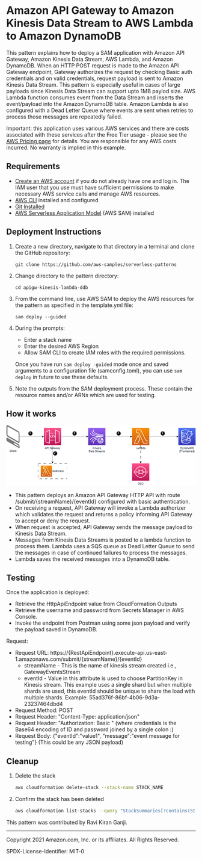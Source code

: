 # Amazon API Gateway to Amazon Kinesis Data Stream to AWS Lambda to Amazon DynamoDB

This pattern explains how to deploy a SAM application with Amazon API Gateway, Amazon Kinesis Data Stream, AWS Lambda, and Amazon DynamoDB. When an HTTP POST request is made to the Amazon API Gateway endpoint, Gateway authorizes the request by checking Basic auth credentials and on valid credentials, request payload is sent to Amazon Kinesis Data Stream. This pattern is especially useful in cases of large payloads since Kinesis Data Stream can support upto 1MB paylod size. AWS Lambda function consumes event from the Data Stream and inserts the event/payload into the Amazon DynamoDB table. Amazon Lambda is also configured with a Dead Letter Queue where events are sent when retries to process those messages are repeatedly failed.

Important: this application uses various AWS services and there are costs associated with these services after the Free Tier usage - please see the [AWS Pricing page](https://aws.amazon.com/pricing/) for details. You are responsible for any AWS costs incurred. No warranty is implied in this example.

## Requirements

* [Create an AWS account](https://portal.aws.amazon.com/gp/aws/developer/registration/index.html) if you do not already have one and log in. The IAM user that you use must have sufficient permissions to make necessary AWS service calls and manage AWS resources.
* [AWS CLI](https://docs.aws.amazon.com/cli/latest/userguide/install-cliv2.html) installed and configured
* [Git Installed](https://git-scm.com/book/en/v2/Getting-Started-Installing-Git)
* [AWS Serverless Application Model](https://docs.aws.amazon.com/serverless-application-model/latest/developerguide/serverless-sam-cli-install.html) (AWS SAM) installed

## Deployment Instructions

1. Create a new directory, navigate to that directory in a terminal and clone the GitHub repository:
    ```
    git clone https://github.com/aws-samples/serverless-patterns
    ```
1. Change directory to the pattern directory:
    ```
    cd apigw-kinesis-lambda-ddb
    ```
1. From the command line, use AWS SAM to deploy the AWS resources for the pattern as specified in the template.yml file:
    ```
    sam deploy --guided
    ```
1. During the prompts:
    * Enter a stack name
    * Enter the desired AWS Region
    * Allow SAM CLI to create IAM roles with the required permissions.

    Once you have run `sam deploy -guided` mode once and saved arguments to a configuration file (samconfig.toml), you can use `sam deploy` in future to use these defaults.

1. Note the outputs from the SAM deployment process. These contain the resource names and/or ARNs which are used for testing.

## How it works

<img src="docs/apigw-kinesis-lambda-ddb.drawio.png" alt="architecture diagram"/>

- This pattern deploys an Amazon API Gateway HTTP API with route /submit/{streamName}/{eventId} configured with basic authentication.
- On receiving a request, API Gateway will invoke a Lambda authorizer which validates the request and returns a policy informing API Gateway to accept or deny the request.
- When request is accepted, API Gateway sends the message payload to Kinesis Data Stream.
- Messages from Kinesis Data Streams is posted to a lambda function to process them. Lambda uses a SQS queue as Dead Letter Queue to send the messages in case of continued failures to process the messages.
- Lambda saves the received messages into a DynamoDB table.

## Testing

Once the application is deployed:
- Retrieve the HttpApiEndpoint value from CloudFormation Outputs
- Retrieve the username and password from Secrets Manager in AWS Console.
- Invoke the endpoint from Postman using some json payload and verify the payload saved in DynamoDB.

Request:
- Request URL: https://{RestApiEndpoint}.execute-api.us-east-1.amazonaws.com/submit/{streamName}/{eventId}
    - streamName - This is the name of kinesis stream created i.e., GatewayEventsStream
    - eventId - Value in this attribute is used to choose PartitionKey in Kinesis stream. This example uses a single shard but when multiple shards are used, this eventId should be unique to share the load with multiple shards. Example: 55ad376f-86bf-4b06-9d3a-23237464dbd4
- Request Method: POST
- Request Header: "Content-Type: application/json"
- Request Header: "Authorization: Basic <credentials>" (where credentials is the Base64 encoding of ID and password joined by a single colon :)
- Request Body: {"eventId":"value1", "message":"event message for testing"} (This could be any JSON payload)

## Cleanup

1. Delete the stack
    ```bash
    aws cloudformation delete-stack --stack-name STACK_NAME
    ```
1. Confirm the stack has been deleted
    ```bash
    aws cloudformation list-stacks --query "StackSummaries[?contains(StackName,'STACK_NAME')].StackStatus"
    ```

This pattern was contributed by Ravi Kiran Ganji.

----
Copyright 2021 Amazon.com, Inc. or its affiliates. All Rights Reserved.

SPDX-License-Identifier: MIT-0
